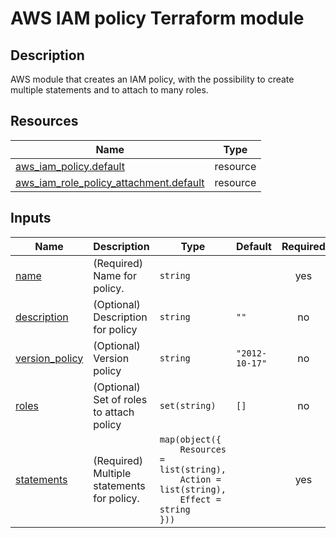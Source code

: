 # AWS IAM policy Terraform module

## Description
AWS module that creates an IAM policy, with the possibility to create multiple statements and to attach to many roles.

## Resources

| Name | Type |
|------|------|
| [aws_iam_policy.default](https://registry.terraform.io/providers/hashicorp/aws/latest/docs/resources/iam_policy) | resource |
| [aws_iam_role_policy_attachment.default](https://registry.terraform.io/providers/hashicorp/aws/latest/docs/resources/iam_role_policy_attachment) | resource |


## Inputs

| Name | Description | Type | Default | Required |
|------|-------------|------|---------|:--------:|
| <a name="name"></a> [name](#name) | (Required) Name for policy. | `string` | | yes |
| <a name="description"></a> [description](#description) | (Optional) Description for policy | `string` | `""` | no |
| <a name="version_policy"></a> [version_policy](#version_policy) | (Optional) Version policy | `string` | `"2012-10-17"` | no |
| <a name="roles"></a> [roles](#roles) | (Optional) Set of roles to attach policy | `set(string)` | `[]` | no |
| <a name="input_statements"></a> [statements](#input_statements) | (Required) Multiple statements for policy. | <code>map(object({<br>&nbsp;&nbsp;&nbsp;&nbsp;Resources    = list(string),<br>&nbsp;&nbsp;&nbsp;&nbsp;Action    = list(string),<br>&nbsp;&nbsp;&nbsp;&nbsp;Effect     = string<br>}))</code> | | yes |
